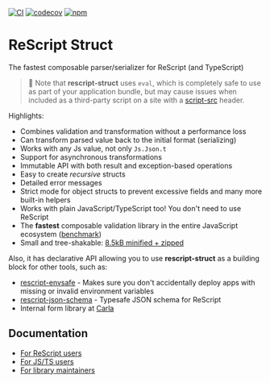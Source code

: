 [![CI](https://github.com/DZakh/rescript-struct/actions/workflows/ci.yml/badge.svg)](https://github.com/DZakh/rescript-struct/actions/workflows/ci.yml)
[![codecov](https://codecov.io/gh/DZakh/rescript-struct/branch/main/graph/badge.svg?token=40G6YKKD6J)](https://codecov.io/gh/DZakh/rescript-struct)
[![npm](https://img.shields.io/npm/dm/rescript-struct)](https://www.npmjs.com/package/rescript-struct)

# ReScript Struct

The fastest composable parser/serializer for ReScript (and TypeScript)

> 🧠 Note that **rescript-struct** uses `eval`, which is completely safe to use as part of your application bundle, but may cause issues when included as a third-party script on a site with a [script-src](https://developer.mozilla.org/en-US/docs/Web/HTTP/Headers/Content-Security-Policy/script-src) header.

Highlights:

- Combines validation and transformation without a performance loss
- Can transform parsed value back to the initial format (serializing)
- Works with any Js value, not only `Js.Json.t`
- Support for asynchronous transformations
- Immutable API with both result and exception-based operations
- Easy to create _recursive_ structs
- Detailed error messages
- Strict mode for object structs to prevent excessive fields and many more built-in helpers
- Works with plain JavaScript/TypeScript too! You don't need to use ReScript
- The **fastest** composable validation library in the entire JavaScript ecosystem ([benchmark](https://moltar.github.io/typescript-runtime-type-benchmarks/))
- Small and tree-shakable: [8.5kB minified + zipped](https://bundlephobia.com/package/rescript-struct)

Also, it has declarative API allowing you to use **rescript-struct** as a building block for other tools, such as:

- [rescript-envsafe](https://github.com/DZakh/rescript-envsafe) - Makes sure you don't accidentally deploy apps with missing or invalid environment variables
- [rescript-json-schema](https://github.com/DZakh/rescript-json-schema) - Typesafe JSON schema for ReScript
- Internal form library at [Carla](https://www.carla.se/)

## Documentation

- [For ReScript users](./docs/rescript-usage.md)
- [For JS/TS users](./docs/js-usage.md)
- [For library maintainers](./docs/integration-guide.md)
